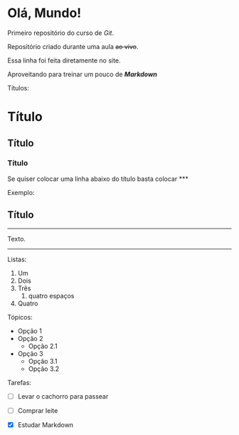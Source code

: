 # Olá, Mundo!
 Primeiro repositório do curso de *Git*.

 Repositório criado durante uma aula ~~ao vivo~~.

Essa linha foi feita diretamente no site.

Aproveitando para treinar um pouco de __*Markdown*__

Títulos:
   # Título
   ## Título
   ### Título

Se quiser colocar uma linha abaixo do título basta colocar ***

Exemplo:

## Título
***
Texto.
***

Listas:

1. Um
1. Dois
999. Três
     1. quatro espaços
1. Quatro

Tópicos:

* Opção 1
* Opção 2
  * Opção 2.1
* Opção 3
  * Opção 3.1
  * Opção 3.2

Tarefas:

- [ ] Levar o cachorro para passear
- [ ] Comprar leite
- [x] Estudar Markdown

   
